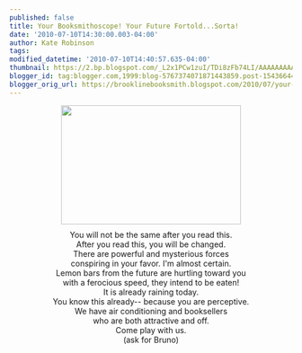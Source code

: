 ```yaml
---
published: false
title: Your Booksmithoscope! Your Future Fortold...Sorta!
date: '2010-07-10T14:30:00.003-04:00'
author: Kate Robinson
tags: 
modified_datetime: '2010-07-10T14:40:57.635-04:00'
thumbnail: https://2.bp.blogspot.com/_L2x1PCw1zuI/TDi8zFb74LI/AAAAAAAAAF4/Q8qiiMe2G2I/s72-c/velociraptor_mongoliensis_ms.jpg
blogger_id: tag:blogger.com,1999:blog-5767374071871443859.post-1543664425365640281
blogger_orig_url: https://brooklinebooksmith.blogspot.com/2010/07/your-booksmithoscope-your-future.html
---
```


<div align="center"><a href="https://2.bp.blogspot.com/_L2x1PCw1zuI/TDi8zFb74LI/AAAAAAAAAF4/Q8qiiMe2G2I/s1600/velociraptor_mongoliensis_ms.jpg"><img style="TEXT-ALIGN: center; MARGIN: 0px auto 10px; WIDTH: 320px; DISPLAY: block; HEIGHT: 212px; CURSOR: hand" id="BLOGGER_PHOTO_ID_5492347331397017778" border="0" alt="" src="https://2.bp.blogspot.com/_L2x1PCw1zuI/TDi8zFb74LI/AAAAAAAAAF4/Q8qiiMe2G2I/s320/velociraptor_mongoliensis_ms.jpg" /></a> You will not be the same after you read this.</div><div align="center">After you read this, you will be changed.</div><div align="center"> </div><div align="center">There are powerful and mysterious forces</div><div align="center">conspiring in your favor. I'm almost certain.</div><div align="center"> </div><div align="center">Lemon bars from the future are hurtling toward you</div><div align="center">with a ferocious speed, they intend to be eaten!</div><div align="center"> </div><div align="center">It is already raining today.</div><div align="center">You know this already-- because you are perceptive.</div><div align="center"> </div><div align="center">We have air conditioning and booksellers</div><div align="center">who are both attractive and off.</div><div align="center"> </div><div align="center">Come play with us.<br /></div><div align="center"> </div><div align="center">(ask for Bruno)</div>